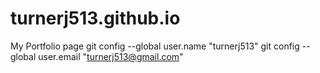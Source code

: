 # turnerj513.github.io
My Portfolio page
git config --global user.name "turnerj513"
git config --global user.email "turnerj513@gmail.com"